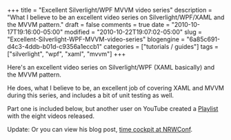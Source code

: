 +++
title = "Excellent Silverlight/WPF MVVM video series"
description = "What I believe to be an excellent video series on Silverlight/WPF/XAML and the MVVM pattern."
draft = false
comments = true
date = "2010-10-17T19:16:00-05:00"
modified = "2010-10-22T19:07:02-05:00"
slug = "Excellent-Silverlight-WPF-MVVM-video-series"
blogengine = "6a85c691-d4c3-4ddb-b01d-c9356a1eccb1"
categories = ["tutorials / guides"]
tags = ["silverlight", "wpf", "xaml", "mvvm"]
+++

<p>Here's an excellent video series on Silverlight/WPF (XAML basically) and the MVVM pattern.</p>
<p>He does, what I believe to be, an excellent job of covering XAML and MVVM during this series, and includes a bit of unit testing as well.</p>
<p>Part one is included below, but another user on YouTube created a <a rel="external" href="http://www.youtube.com/view_play_list?p=A7B55DEDF2293DEC&amp;playnext=1&amp;v=g53__vPihFY">Playlist</a> with the eight videos released.</p>
<p>Update: Or you can view his blog post, <a href="http://www.timecockpit.com/en/blogs/10-09-10/time_cockpit_at_NRWConf.aspx" rel="external">time cockpit at NRWConf</a>.</p>
<object width="480" height="385"><param name="movie" value="http://www.youtube.com/v/g53__vPihFY?fs=1&amp;hl=en_US"></param><param name="allowFullScreen" value="true"></param><param name="allowscriptaccess" value="always"></param><embed src="http://www.youtube.com/v/g53__vPihFY?fs=1&amp;hl=en_US" type="application/x-shockwave-flash" allowscriptaccess="always" allowfullscreen="true" width="480" height="385"></embed></object>
